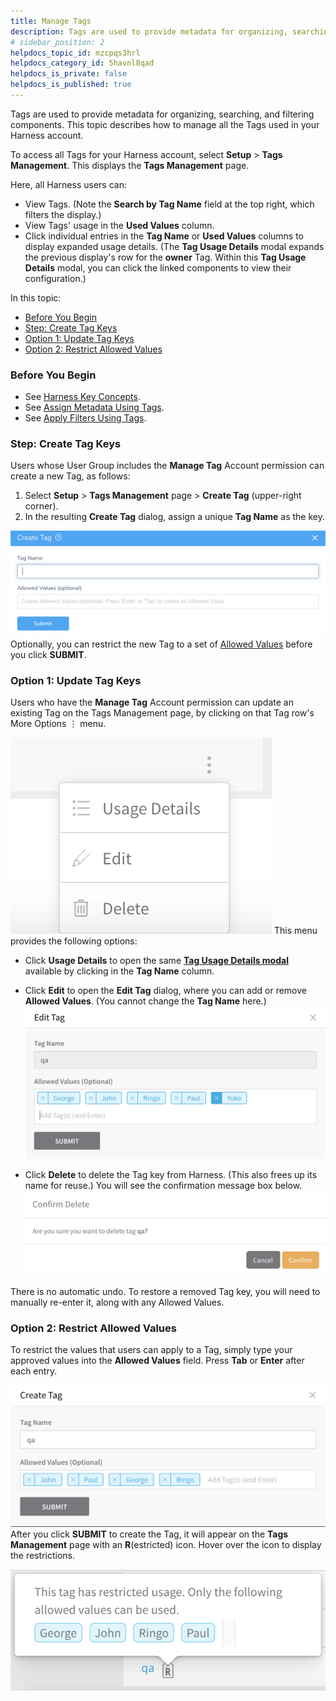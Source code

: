 ```yaml
---
title: Manage Tags
description: Tags are used to provide metadata for organizing, searching, and filtering components. This topic describes how to manage all the Tags used in your Harness account.
# sidebar_position: 2
helpdocs_topic_id: mzcpqs3hrl
helpdocs_category_id: 5havnl8qad
helpdocs_is_private: false
helpdocs_is_published: true
---
```


Tags are used to provide metadata for organizing, searching, and filtering components. This topic describes how to manage all the Tags used in your Harness account.

To access all Tags for your Harness account, select **Setup** > **Tags Management**. This displays the **Tags Management** page.

Here, all Harness users can:

* View Tags. (Note the **Search by Tag Name** field at the top right, which filters the display.)
* View Tags' usage in the **Used Values** column.
* Click individual entries in the **Tag Name** or **Used Values** columns to display expanded usage details. (The **Tag Usage Details** modal expands the previous display's row for the **owner** Tag. Within this **Tag Usage Details** modal, you can click the linked components to view their configuration.)

In this topic:

* [Before You Begin](#before_you_begin)
* [Step: Create Tag Keys](#create_tag_keys)
* [Option 1: Update Tag Keys](#update_tag_keys)
* [Option 2: Restrict Allowed Values](#restrict_values)


### Before You Begin

* See [Harness Key Concepts](https://docs.harness.io/article/4o7oqwih6h-harness-key-concepts).
* See [Assign Metadata Using Tags](tags.md).
* See [Apply Filters Using Tags](apply-filters-using-tags.md).


### Step: Create Tag Keys

Users whose User Group includes the **Manage Tag** Account permission can create a new Tag, as follows:

1. Select **Setup** > **Tags Management** page > **Create Tag** (upper-right corner).
2. In the resulting **Create Tag** dialog, assign a unique **Tag Name** as the key.

![](./static/manage-tags-09.png)
Optionally, you can restrict the new Tag to a set of [Allowed Values](#allowed_values) before you click **SUBMIT**.


### Option 1: Update Tag Keys

Users who have the **Manage Tag** Account permission can update an existing Tag on the Tags Management page, by clicking on that Tag row's More Options ⋮ menu.

![](./static/manage-tags-10.png)
This menu provides the following options:

* Click **Usage Details** to open the same [**Tag Usage Details modal**](#usage_details) available by clicking in the **Tag Name** column.
* Click **Edit** to open the **Edit Tag** dialog, where you can add or remove **Allowed Values**. (You cannot change the **Tag Name** here.)![](./static/manage-tags-11.png)


* Click **Delete** to delete the Tag key from Harness. (This also frees up its name for reuse.) You will see the confirmation message box below.![](./static/manage-tags-12.png)


There is no automatic undo. To restore a removed Tag key, you will need to manually re-enter it, along with any Allowed Values.
### Option 2: Restrict Allowed Values

To restrict the values that users can apply to a Tag, simply type your approved values into the **Allowed Values** field. Press **Tab** or **Enter** after each entry.

![](./static/manage-tags-13.png)
After you click **SUBMIT** to create the Tag, it will appear on the **Tags Management** page with an **R**(estricted) icon. Hover over the icon to display the restrictions.

![](./static/manage-tags-14.png)
